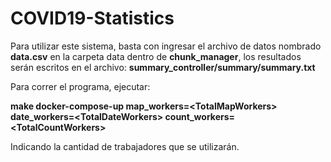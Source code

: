 # COVID19-Statistics

Para utilizar este sistema, basta con ingresar el archivo de datos nombrado **data.csv** en la carpeta data dentro de **chunk_manager**, los resultados serán escritos en el archivo: **summary_controller/summary/summary.txt**

Para correr el programa, ejecutar:

**make docker-compose-up map_workers=$<$TotalMapWorkers$>$ date_workers=$<$TotalDateWorkers$>$ count_workers=$<$TotalCountWorkers$>$**

Indicando la cantidad de trabajadores que se utilizarán.